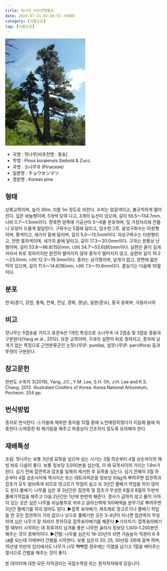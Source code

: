 ```yaml
---
title: 잣나무_비추천명홍송
date: 2024-07-21 03:56:53 +0800
category: [식물도감]
tag: [식물도감]
---
```




![잣나무[비추천명 : 홍송]](/assets/img/fileUpload/plants/basic/Pinaceae/Pinus/14973/14973_1_th2.JPG)
- 국명 : 잣나무[비추천명 : 홍송]
- 학명 : Pinus koraiensis Siebold & Zucc.
- 과명 : 소나무과 (Pinaceae)
- 일본명 : チョウセンマツ
- 영문명 : Korean pine


## 형태
상록교목이며, 높이 30m, 지름 1m 정도로 자란다. 수피는 암갈색이고, 불규칙하게 떨어진다. 잎은 바늘형이며, 5개씩 모여 나고, 3개의 능선이 있으며, 길이 56.5～134.7mm, 너비 0.7～1.5mm이다. 향축면 양쪽에 기공선이 5～6줄 분포하며, 잎 가장자리에 잔톱니 모양이 드물게 발달한다. 구화수는 5월에 달리고, 암수한그루, 웅성구화수는 타원형이며, 황색이고, 새가지 밑에 달리며, 길이 5.0～13.5mm이다. 자성구화수는 타원형이고, 연한 홍자색이며, 새가지 끝에 달리고, 길이 17.3～20.0mm이다. 구과는 원통상 난형이며, 길이 53.8～96.6(150)mm, 너비 34.7～53.6(80)mm이다. 실편은 끝이 길게 자라서 뒤로 젖혀지지만 완전히 벌어지지 않아 종자가 떨어지지 않고, 실편의 길이 15.2～23.0mm, 너비 12.3～19.3mm이다. 종자는 삼각형이며, 날개가 없고, 양면에 얇은 막이 있으며, 길이 11.5～14.6(18)mm, 너비 7.5～10.8mm이다. 결실기는 다음해 10월이다.
## 분포
한국(경기, 강원, 충북, 전북, 전남, 경북, 경남), 일본(혼슈), 중국 동북부, 극동러시아
## 비고
잣나무는 5엽송을 가지고 유관속은 1개인 특징으로 소나무속 내 2엽송 및 3엽송 종들과 구분된다(Yang et al., 2012). 또한 교목이며, 구과의 실편이 뒤로 젖혀지고, 종자에 날개가 없는 특징으로 근연분류군인 눈잣나무(P. pumila), 섬잣나무(P. parviflora) 등과 뚜렷이 구분된다. 
## 참고문헌
한반도 수목지 3(2019), Yang, J.C., Y.M. Lee, S.H. Oh, J.H. Lee and K.S. Chang. 2012. Illustrated Conifers of Korea. Korea National Arboretum, Pocheon. 254 pp.
## 번식방법
종자로 번식한다. ⓐ가을에 채취한 종자를 12월 중에 노천매장하였다가 이듬해 봄에 파종한다.ⓑ파종한 뒤 해가림을 해주고 파종상이 건조하지 않도록 유의해야 한다.
## 재배특성
조림: 잣나무는 보통 3년생 묘목을 심으며 심는 시기는 3월 하순부터 4월 상순까지의 해빙 바로 다음이 좋다. 보통 정보당 3,000본을 심는데, 이 때 묘목사이의 거리는 1.8m가 된다. 심기 전에 잡관목과 잡초를 일제히 제거한 후 묘목을 심는다. 심기 전해의 3월 하순부터 4월 상순사이에 헥사지논 또는 테트라피온을 정보당 50㎏씩 뿌려주면 잡관목과 잡초가 모두 말라죽게 되므로 땅고르기 작업이 쉽고 또 3년간 풀베기 작업을 하지 않아도 된다.풀베기: 나무를 심은 후 3년간은 잡관목 및 잡초가 무성한 6월과 8월의 두번씩 풀베기작업을 해주고 다음 2년간은 1년에 한번씩 해준다. 경사가 급하지 않고 물이 가까이 있는 곳은 심은 나무를 비닐봉투로 씌우고 글라신액제 100배액을 분무기로 뿌려주면 3년간 풀베기를 하지 않아도 된다. ▶잡목 솎아베기: 제초제로 땅고르기나 풀베기 작업을 한 곳은 잡관목이 거의 없으나 낫으로 풀베기한 곳은 3-4년이 지나면 잡관목이 무성하여 심은 나무가 잘 자라지 못하므로 잡목솎아베기를 해준다.▶가지치기: 잡목솎아베기할 때부터 시작하는 데 최후까지 남겨둘 좋은 나무만 골라서 정보당 1,000-1.200본만 해주는 것이 경제적이다. ▶간벌: 나무를 심은지 18-20년이 되면 가슴높이 직경이 6-8㎝쯤 되는데 이때부터 간벌을 시작한다. 보통 심은지 20, 25, 30년등 3회에 걸쳐 하며, 15년생 미만의 임지에서도 나무가 너무 빽빽할 경우에는 이열을 남기고 1열을 베어주는 열식으로 간벌을 해주는 것이 좋다.






본 데이터에 대한 모든 저작권리는 국립수목원 또는 원저작자에게 있습니다.
